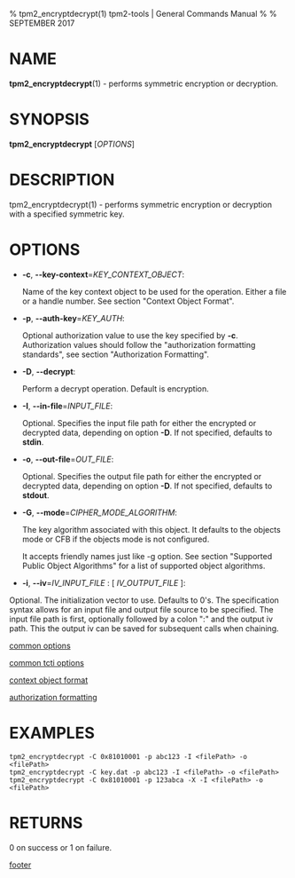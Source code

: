 % tpm2_encryptdecrypt(1) tpm2-tools | General Commands Manual
%
% SEPTEMBER 2017

# NAME

**tpm2_encryptdecrypt**(1) - performs symmetric encryption or decryption.

# SYNOPSIS

**tpm2_encryptdecrypt** [*OPTIONS*]

# DESCRIPTION

tpm2_encryptdecrypt(1) - performs symmetric encryption or decryption with a
specified symmetric key.

# OPTIONS

  * **-c**, **--key-context**=_KEY\_CONTEXT\_OBJECT_:

    Name of the key context object to be used for the  operation. Either a file
    or a handle number. See section "Context Object Format".

  * **-p**, **--auth-key**=_KEY\_AUTH_:

    Optional authorization value to use the key specified by **-c**.
    Authorization values should follow the "authorization formatting standards",
    see section "Authorization Formatting".

  * **-D**, **--decrypt**:

    Perform a decrypt operation. Default is encryption.

  * **-I**, **--in-file**=_INPUT\_FILE_:

    Optional. Specifies the input file path for either the encrypted or decrypted
    data, depending on option **-D**. If not specified, defaults to **stdin**.

  * **-o**, **--out-file**=_OUT\_FILE_:

    Optional. Specifies the output file path for either the encrypted or decrypted
    data, depending on option **-D**. If not specified, defaults to **stdout**.

  * **-G**, **--mode**=_CIPHER\_MODE_ALGORITHM_:

    The key algorithm associated with this object. It defaults to the objects
    mode or CFB if the objects mode is not configured.

    It accepts friendly names just like -g option.
    See section "Supported Public Object Algorithms" for a list
    of supported object algorithms.

  * **-i**, **--iv**=_IV\_INPUT\_FILE_ : [ _IV\_OUTPUT\_FILE_ ]:

  Optional. The initialization vector to use. Defaults to 0's. The specification
  syntax allows for an input file and output file source to be specified. The input file
  path is first, optionally followed by a colon ":" and the output iv path. This the output
  iv can be saved for subsequent calls when chaining.

[common options](common/options.md)

[common tcti options](common/tcti.md)

[context object format](common/ctxobj.md)

[authorization formatting](common/authorizations.md)

# EXAMPLES

```
tpm2_encryptdecrypt -C 0x81010001 -p abc123 -I <filePath> -o <filePath>
tpm2_encryptdecrypt -C key.dat -p abc123 -I <filePath> -o <filePath>
tpm2_encryptdecrypt -C 0x81010001 -p 123abca -X -I <filePath> -o <filePath>
```

# RETURNS

0 on success or 1 on failure.

[footer](common/footer.md)
